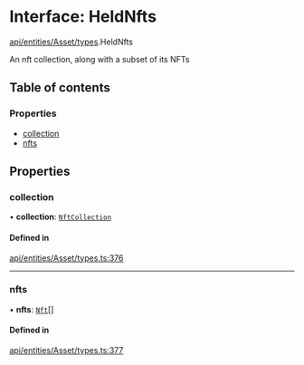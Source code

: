 # Interface: HeldNfts

[api/entities/Asset/types](../wiki/api.entities.Asset.types).HeldNfts

An nft collection, along with a subset of its NFTs

## Table of contents

### Properties

- [collection](../wiki/api.entities.Asset.types.HeldNfts#collection)
- [nfts](../wiki/api.entities.Asset.types.HeldNfts#nfts)

## Properties

### collection

• **collection**: [`NftCollection`](../wiki/api.entities.Asset.NonFungible.NftCollection.NftCollection)

#### Defined in

[api/entities/Asset/types.ts:376](https://github.com/PolymeshAssociation/polymesh-sdk/blob/fe2e6dd1/src/api/entities/Asset/types.ts#L376)

___

### nfts

• **nfts**: [`Nft`](../wiki/api.entities.Asset.NonFungible.Nft.Nft)[]

#### Defined in

[api/entities/Asset/types.ts:377](https://github.com/PolymeshAssociation/polymesh-sdk/blob/fe2e6dd1/src/api/entities/Asset/types.ts#L377)
